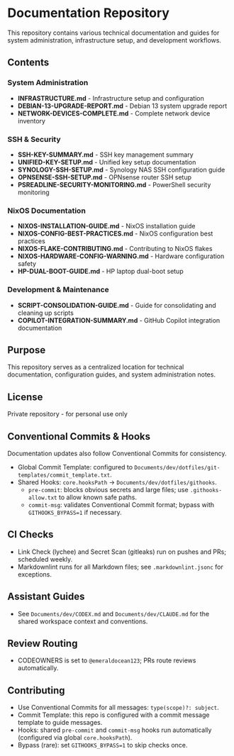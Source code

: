 # Documentation Repository

This repository contains various technical documentation and guides for system administration, infrastructure setup, and development workflows.

## Contents

### System Administration
- **INFRASTRUCTURE.md** - Infrastructure setup and configuration
- **DEBIAN-13-UPGRADE-REPORT.md** - Debian 13 system upgrade report
- **NETWORK-DEVICES-COMPLETE.md** - Complete network device inventory

### SSH & Security
- **SSH-KEY-SUMMARY.md** - SSH key management summary
- **UNIFIED-KEY-SETUP.md** - Unified key setup documentation
- **SYNOLOGY-SSH-SETUP.md** - Synology NAS SSH configuration guide
- **OPNSENSE-SSH-SETUP.md** - OPNsense router SSH setup
- **PSREADLINE-SECURITY-MONITORING.md** - PowerShell security monitoring

### NixOS Documentation
- **NIXOS-INSTALLATION-GUIDE.md** - NixOS installation guide
- **NIXOS-CONFIG-BEST-PRACTICES.md** - NixOS configuration best practices
- **NIXOS-FLAKE-CONTRIBUTING.md** - Contributing to NixOS flakes
- **NIXOS-HARDWARE-CONFIG-WARNING.md** - Hardware configuration safety
- **HP-DUAL-BOOT-GUIDE.md** - HP laptop dual-boot setup

### Development & Maintenance
- **SCRIPT-CONSOLIDATION-GUIDE.md** - Guide for consolidating and cleaning up scripts
- **COPILOT-INTEGRATION-SUMMARY.md** - GitHub Copilot integration documentation

## Purpose

This repository serves as a centralized location for technical documentation, configuration guides, and system administration notes.

## License

Private repository - for personal use only
## Conventional Commits & Hooks

Documentation updates also follow Conventional Commits for consistency.

- Global Commit Template: configured to `Documents/dev/dotfiles/git-templates/commit_template.txt`.
- Shared Hooks: `core.hooksPath` → `Documents/dev/dotfiles/githooks`.
  - `pre-commit`: blocks obvious secrets and large files; use `.githooks-allow.txt` to allow known safe paths.
  - `commit-msg`: validates Conventional Commit format; bypass with `GITHOOKS_BYPASS=1` if necessary.

## CI Checks

- Link Check (lychee) and Secret Scan (gitleaks) run on pushes and PRs; scheduled weekly.
- Markdownlint runs for all Markdown files; see `.markdownlint.jsonc` for exceptions.

## Assistant Guides

- See `Documents/dev/CODEX.md` and `Documents/dev/CLAUDE.md` for the shared workspace context and conventions.

## Review Routing

- CODEOWNERS is set to `@emeraldocean123`; PRs route reviews automatically.

## Contributing

- Use Conventional Commits for all messages: `type(scope)?: subject`.
- Commit Template: this repo is configured with a commit message template to guide messages.
- Hooks: shared `pre-commit` and `commit-msg` hooks run automatically (configured via global `core.hooksPath`).
- Bypass (rare): set `GITHOOKS_BYPASS=1` to skip checks once.
